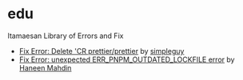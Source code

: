 # edu
Itamaesan Library of Errors and Fix

- [Fix Error: Delete 'CR  prettier/prettier](https://github.com/itamaesanorg/edu/blob/main/Error%20Delete%20CR%20prettier.md) by [simpleguy](https://stackoverflow.com/users/3722884/simpleguy)
- [Fix Error: unexpected ERR_PNPM_OUTDATED_LOCKFILE error](https://github.com/itamaesanorg/edu/blob/main/unexpected%20ERR_PNPM_OUTDATED_LOCKFILE%20error.md) by [Haneen Mahdin](https://github.com/haneenmahd)
